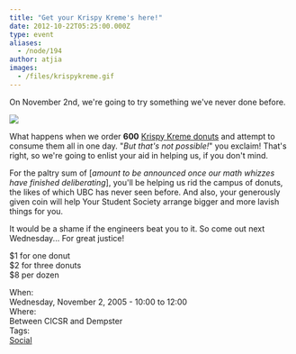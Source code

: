 ```yaml
---
title: "Get your Krispy Kreme's here!"
date: 2012-10-22T05:25:00.000Z
type: event
aliases:
  - /node/194
author: atjia
images:
  - /files/krispykreme.gif
---
```


<div class="field field-name-body field-type-text-with-summary field-label-hidden"><div class="field-items"><div class="field-item even"><p>On November 2nd, we&apos;re going to try something we&apos;ve never done before.  </p>
<p><img src="/files/krispykreme.gif"></p>
<p>What happens when we order <b>600</b> <a href="http://www.krispykreme.com/">Krispy Kreme donuts</a> and attempt to consume them all in one day.  &quot;<i>But that&apos;s not possible!</i>&quot; you exclaim!  That&apos;s right, so we&apos;re going to enlist your aid in helping us, if you don&apos;t mind.</p>
<p>For the paltry sum of [<i>amount to be announced once our math whizzes have finished deliberating</i>], you&apos;ll be helping us rid the campus of donuts, the likes of which UBC has never seen before.  And also, your generously given coin will help Your Student Society arrange bigger and more lavish things for you.</p>
<p> It would be a shame if the engineers beat you to it.  So come out next Wednesday...  For great justice! </p>
<p>$1 for one donut<br>
$2 for three donuts<br>
$8 per dozen</p>
</div></div></div><div class="field field-name-field-dates field-type-datetime field-label-above"><div class="field-label">When:&#xA0;</div><div class="field-items"><div class="field-item even"><span class="date-display-single">Wednesday, November 2, 2005 - <span class="date-display-range"><span class="date-display-start">10:00</span> to <span class="date-display-end">12:00</span></span></span></div></div></div><div class="field field-name-field-location field-type-text field-label-above"><div class="field-label">Where:&#xA0;</div><div class="field-items"><div class="field-item even">Between CICSR and Dempster</div></div></div>    <footer>
    <div class="field field-name-field-tags field-type-taxonomy-term-reference field-label-above"><div class="field-label">Tags:&#xA0;</div><div class="field-items"><div class="field-item even"><a href="/social">Social</a></div></div></div>      </footer>